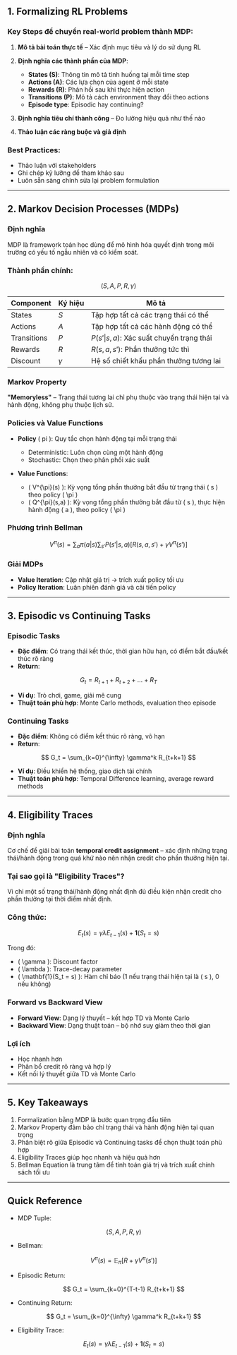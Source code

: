 ## 1. Formalizing RL Problems

### Key Steps để chuyển real-world problem thành MDP:

1. **Mô tả bài toán thực tế** – Xác định mục tiêu và lý do sử dụng RL  
2. **Định nghĩa các thành phần của MDP**:
   - **States (S)**: Thông tin mô tả tình huống tại mỗi time step  
   - **Actions (A)**: Các lựa chọn của agent ở mỗi state  
   - **Rewards (R)**: Phản hồi sau khi thực hiện action  
   - **Transitions (P)**: Mô tả cách environment thay đổi theo actions  
   - **Episode type**: Episodic hay continuing?

3. **Định nghĩa tiêu chí thành công** – Đo lường hiệu quả như thế nào  
4. **Thảo luận các ràng buộc và giả định**

### Best Practices:
- Thảo luận với stakeholders
- Ghi chép kỹ lưỡng để tham khảo sau
- Luôn sẵn sàng chỉnh sửa lại problem formulation

---

## 2. Markov Decision Processes (MDPs)

### Định nghĩa
MDP là framework toán học dùng để mô hình hóa quyết định trong môi trường có yếu tố ngẫu nhiên và có kiểm soát.

### Thành phần chính: 

$$
(S, A, P, R, \gamma)
$$

| Component    | Ký hiệu     | Mô tả                                  |
|--------------|-------------|----------------------------------------|
| States       | $S$         | Tập hợp tất cả các trạng thái có thể   |
| Actions      | $A$         | Tập hợp tất cả các hành động có thể    |
| Transitions  | $P$         | $P(s'\|s,a)$: Xác suất chuyển trạng thái |
| Rewards      | $R$         | $R(s,a,s')$: Phần thưởng tức thì       |
| Discount     | $\gamma$    | Hệ số chiết khấu phần thưởng tương lai |

### Markov Property

**"Memoryless"** – Trạng thái tương lai chỉ phụ thuộc vào trạng thái hiện tại và hành động, không phụ thuộc lịch sử.

### Policies và Value Functions

- **Policy** \( pi \): Quy tắc chọn hành động tại mỗi trạng thái  
  - Deterministic: Luôn chọn cùng một hành động  
  - Stochastic: Chọn theo phân phối xác suất  

- **Value Functions**:
  - \( V^{\pi}(s) \): Kỳ vọng tổng phần thưởng bắt đầu từ trạng thái \( s \) theo policy \( \pi \)
  - \( Q^{\pi}(s,a) \): Kỳ vọng tổng phần thưởng bắt đầu từ \( s \), thực hiện hành động \( a \), theo policy \( \pi \)

### Phương trình Bellman

$$
V^{\pi}(s) = \sum_{a} \pi(a|s) \sum_{s'} P(s'|s,a) \left[ R(s,a,s') + \gamma V^{\pi}(s') \right]
$$

### Giải MDPs

- **Value Iteration**: Cập nhật giá trị → trích xuất policy tối ưu  
- **Policy Iteration**: Luân phiên đánh giá và cải tiến policy

---

## 3. Episodic vs Continuing Tasks

### Episodic Tasks

- **Đặc điểm**: Có trạng thái kết thúc, thời gian hữu hạn, có điểm bắt đầu/kết thúc rõ ràng  
- **Return**:

$$
G_t = R_{t+1} + R_{t+2} + \dots + R_T
$$

- **Ví dụ**: Trò chơi, game, giải mê cung  
- **Thuật toán phù hợp**: Monte Carlo methods, evaluation theo episode

### Continuing Tasks

- **Đặc điểm**: Không có điểm kết thúc rõ ràng, vô hạn  
- **Return**:

$$
G_t = \sum_{k=0}^{\infty} \gamma^k R_{t+k+1}
$$

- **Ví dụ**: Điều khiển hệ thống, giao dịch tài chính  
- **Thuật toán phù hợp**: Temporal Difference learning, average reward methods

---

## 4. Eligibility Traces

### Định nghĩa
Cơ chế để giải bài toán **temporal credit assignment** – xác định những trạng thái/hành động trong quá khứ nào nên nhận credit cho phần thưởng hiện tại.

### Tại sao gọi là "Eligibility Traces"?
Vì chỉ một số trạng thái/hành động nhất định đủ điều kiện nhận credit cho phần thưởng tại thời điểm nhất định.

### Công thức:

$$
E_t(s) = \gamma \lambda E_{t-1}(s) + \mathbf{1}(S_t = s)
$$

Trong đó:
- \( \gamma \): Discount factor  
- \( \lambda \): Trace-decay parameter  
- \( \mathbf{1}(S_t = s) \): Hàm chỉ báo (1 nếu trạng thái hiện tại là \( s \), 0 nếu không)

### Forward vs Backward View

- **Forward View**: Dạng lý thuyết – kết hợp TD và Monte Carlo  
- **Backward View**: Dạng thuật toán – bộ nhớ suy giảm theo thời gian

### Lợi ích

- Học nhanh hơn  
- Phân bổ credit rõ ràng và hợp lý  
- Kết nối lý thuyết giữa TD và Monte Carlo

---

## 5. Key Takeaways

1. Formalization bằng MDP là bước quan trọng đầu tiên  
2. Markov Property đảm bảo chỉ trạng thái và hành động hiện tại quan trọng  
3. Phân biệt rõ giữa Episodic và Continuing tasks để chọn thuật toán phù hợp  
4. Eligibility Traces giúp học nhanh và hiệu quả hơn  
5. Bellman Equation là trung tâm để tính toán giá trị và trích xuất chính sách tối ưu

---

## Quick Reference

- MDP Tuple: 

  $$
  (S, A, P, R, \gamma)
  $$

- Bellman:

  $$
  V^{\pi}(s) = \mathbb{E}_{\pi} \left[ R + \gamma V^{\pi}(s') \right]
  $$

- Episodic Return:

  $$
  G_t = \sum_{k=0}^{T-t-1} R_{t+k+1}
  $$

- Continuing Return:

  $$
  G_t = \sum_{k=0}^{\infty} \gamma^k R_{t+k+1}
  $$

- Eligibility Trace:

  $$
  E_t(s) = \gamma \lambda E_{t-1}(s) + \mathbf{1}(S_t = s)
  $$

